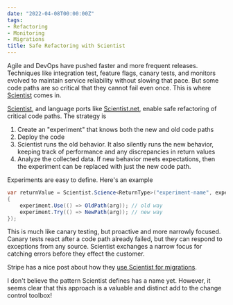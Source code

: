 ```yaml
---
date: "2022-04-08T00:00:00Z"
tags:
- Refactoring
- Monitoring
- Migrations
title: Safe Refactoring with Scientist
---
```


Agile and DevOps have pushed faster and more frequent releases. Techniques like integration test, feature flags, canary tests, and monitors evolved to maintain service reliability without slowing that pace. But some code paths are so critical that they cannot fail even once. This is where [Scientist](https://github.com/github/scientist) comes in.

[Scientist](https://github.com/github/scientist), and language ports like [Scientist.net](https://github.com/scientistproject/Scientist.net), enable safe refactoring of critical code paths. The strategy is 
1. Create an "experiment" that knows both the new and old code paths
2. Deploy the code
3. Scientist runs the old behavior. It also silently runs the new behavior, keeping track of performance and any discrepancies in return values
4. Analyze the collected data. If new behavior meets expectations, then the experiment can be replaced with just the new code path.

Experiments are easy to define. Here's an example
```cs
var returnValue = Scientist.Science<ReturnType>("experiment-name", experiment =>
{
    experiment.Use(() => OldPath(arg)); // old way
    experiment.Try(() => NewPath(arg)); // new way
});
```

This is much like canary testing, but proactive and more narrowly focused. Canary tests react after a code path already failed, but they can respond to exceptions from any source. Scientist exchanges a narrow focus for catching errors before they effect the customer.

Stripe has a nice post about how they [use Scientist for migrations](https://stripe.com/blog/online-migrations).

I don't believe the pattern Scientist defines has a name yet. However, it seems clear that this approach is a valuable and distinct add to the change control toolbox!
